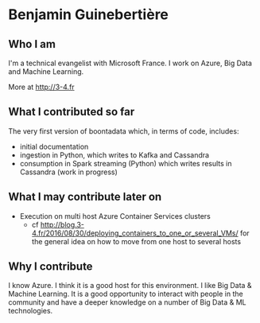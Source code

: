 # Benjamin Guinebertière

## Who I am

I'm a technical evangelist with Microsoft France.
I work on Azure, Big Data and Machine Learning.

More at <http://3-4.fr>

## What I contributed so far

The very first version of boontadata which, in terms of code, includes: 
- initial documentation
- ingestion in Python, which writes to Kafka and Cassandra
- consumption in Spark streaming (Python) which writes results in Cassandra (work in progress)

## What I may contribute later on

- Execution on multi host Azure Container Services clusters
    - cf <http://blog.3-4.fr/2016/08/30/deploying_containers_to_one_or_several_VMs/> for the general idea on how to move from one host to several hosts

## Why I contribute

I know Azure. 
I think it is a good host for this environment.
I like Big Data & Machine Learning.
It is a good opportunity to interact with people in the community and have a deeper knowledge on a number of Big Data & ML technologies.
